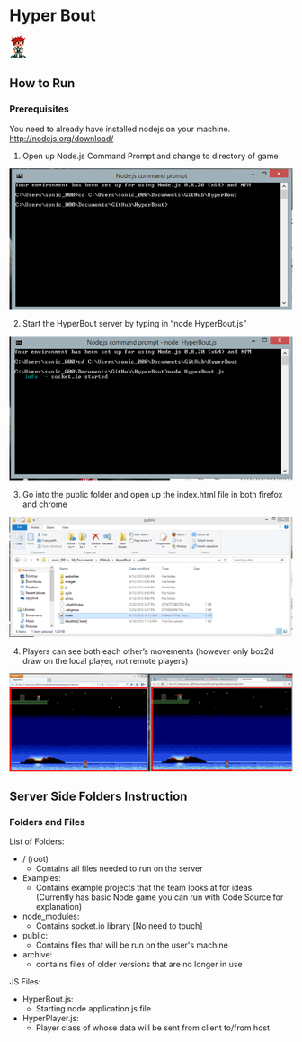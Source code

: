 # Hyper Bout
![Hyper Bout Char](public/images/playerStationary.png)

## How to Run
### Prerequisites
You need to already have installed nodejs on your machine. http://nodejs.org/download/

1. Open up Node.js Command Prompt and change to directory of game

![Screenshot 1](public/images/sc1.png)

2. Start the HyperBout server by typing in “node HyperBout.js”

![Screenshot 2](public/images/sc2.png)

3. Go into the public folder and open up the index.html file in both firefox and chrome

![Screenshot 3](public/images/sc3.png)

4. Players can see both each other’s movements (however only box2d draw on the local player, not remote players)

![Screenshot 4](public/images/sc4.png)


## Server Side Folders Instruction
### Folders and Files
List of Folders: 
* /  (root)
  * Contains all files needed to run on the server
* Examples: 
  * Contains example projects that the team looks at for ideas. (Currently has basic Node game you can run with Code Source for explanation)
* node_modules: 
  * Contains socket.io library [No need to touch]
* public: 
  * Contains files that will be run on the user's machine
* archive:
  * contains files of older versions that are no longer in use

JS Files:
* HyperBout.js: 
  * Starting node application js file
* HyperPlayer.js: 
  * Player class of whose data will be sent from client to/from host
